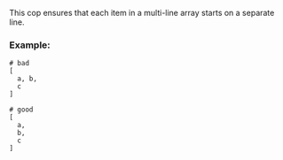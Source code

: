 This cop ensures that each item in a multi-line array
starts on a separate line.

### Example:

    # bad
    [
      a, b,
      c
    ]

    # good
    [
      a,
      b,
      c
    ]